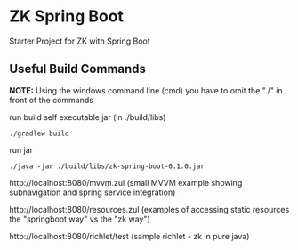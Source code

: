 # ZK Spring Boot

Starter Project for ZK with Spring Boot

## Useful Build Commands 
**NOTE:** Using the windows command line (cmd) you have to omit the "./" in front of the commands

run build self executable jar (in ./build/libs)
```
./gradlew build
```
run jar 
```
./java -jar ./build/libs/zk-spring-boot-0.1.0.jar
```
http://localhost:8080/mvvm.zul (small MVVM example showing subnavigation and spring service integration)

http://localhost:8080/resources.zul (examples of accessing static resources the "springboot way" vs the "zk way")

http://localhost:8080/richlet/test (sample richlet - zk in pure java)

